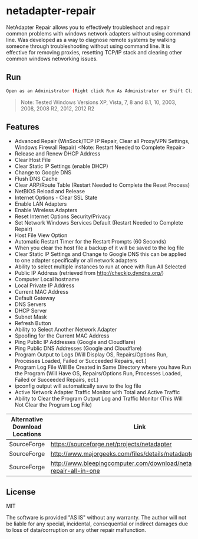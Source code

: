 # netadapter-repair
NetAdapter Repair allows you to effectively troubleshoot and repair common problems with windows network adapters without using command line. Was developed as a way to diagnose remote systems by walking someone through troubleshooting without using command line. It is effective for removing proxies, resetting TCP/IP stack and clearing other common windows networking issues.

## Run
```sh
Open as an Administrator (Right click Run As Administrator or Shift Click Open as an Elevated User)
```
> Note: Tested Windows Versions XP, Vista, 7, 8 and 8.1, 10, 2003, 2008, 2008 R2, 2012, 2012 R2

## Features
- Advanced Repair (WinSock/TCP IP Repair, Clear all Proxy/VPN Settings, Windows Firewall Repair) <Note: Restart Needed to Complete Repair>
- Release and Renew DHCP Address
- Clear Host File
- Clear Static IP Settings (enable DHCP)
- Change to Google DNS
- Flush DNS Cache
- Clear ARP/Route Table (Restart Needed to Complete the Reset Process)
- NetBIOS Reload and Release
- Internet Options - Clear SSL State
- Enable LAN Adapters
- Enable Wireless Adapters
- Reset Internet Options Security/Privacy
- Set Network Windows Services Default (Restart Needed to Complete Repair)
- Host File View Option
- Automatic Restart Timer for the Restart Prompts (60 Seconds)
- When you clear the host file a backup of it will be saved to the log file
- Clear Static IP Settings and Change to Google DNS this can be applied to one adapter specifically or all network adapters
- Ability to select multiple instances to run at once with Run All Selected
- Public IP Address (retrieved from http://checkip.dyndns.org/)
- Computer Local hostname
- Local Private IP Address
- Current MAC Address
- Default Gateway
- DNS Servers
- DHCP Server
- Subnet Mask
- Refresh Button
- Ability to Select Another Network Adapter
- Spoofing for the Current MAC Address
- Ping Public IP Addresses (Google and Cloudflare)
- Ping Public DNS Addresses (Google and Cloudflare)
- Program Output to Logs (Will Display OS, Repairs/Options Run, Processes Loaded, Failed or Succeeded Repairs, ect.)
- Program Log File Will Be Created in Same Directory where you have Run the Program (Will Have OS, Repairs/Options Run, Processes Loaded, Failed or Succeeded Repairs, ect.)
- ipconfig output will automatically save to the log file
- Active Network Adapter Traffic Monitor with Total and Active Traffic
- Ability to Clear the Program Output Log and Traffic Monitor (This Will Not Clear the Program Log File)

| Alternative Download Locations | Link |
| ------ | ------ |
| SourceForge | https://sourceforge.net/projects/netadapter |
| SourceForge | http://www.majorgeeks.com/files/details/netadapter_repair.html |
| SourceForge | http://www.bleepingcomputer.com/download/netadapter-repair-all-in-one |

## License
MIT

The software is provided "AS IS" without any warranty. The author will not be liable for any special, incidental, consequential or indirect damages due to loss of data/corruption or any other repair malfunction.
